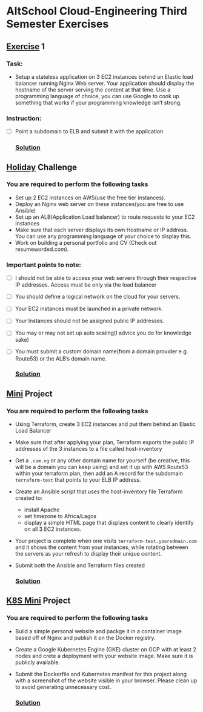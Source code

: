 # AltSchool Cloud-Engineering Third Semester Exercises

## [Exercise]() 1
### Task: 

* Setup a stateless application on 3 EC2 instances behind an Elastic load balancer running Nginx Web server. 
Your application should display the hostname of the server serving the content at that time. 
Use a programming language of choice, you can use Google to cook up something that works if your programming knowledge isn’t strong.

### Instruction:
- [ ] Point a subdomain to ELB and submit it with the application

  ### [Solution]()


## [Holiday]() Challenge

### You are required to perform the following tasks
* Set up 2 EC2 instances on AWS(use the free tier instances).
* Deploy an Nginx web server on these instances(you are free to use Ansible)
* Set up an ALB(Application Load balancer) to route requests to your EC2 instances
* Make sure that each server displays its own Hostname or IP address. You can use any programming language of your choice to display this.
* Work on building a personal portfolio and CV (Check out resumeworded.com).


### Important points to note:
- [ ] I should not be able to access your web servers through their respective IP addresses. Access must be only via the load balancer
- [ ] You should define a logical network on the cloud for your servers.
- [ ] Your EC2 instances must be launched in a private network.
- [ ] Your Instances should not be assigned public IP addresses.
- [ ] You may or may not set up auto scaling(I advice you do for knowledge sake)
- [ ] You must submit a custom domain name(from a domain provider e.g. Route53) or the ALB’s domain name.

  ### [Solution]()



## [Mini]() Project

### You are required to perform the following tasks
* Using Terraform, create 3 EC2 instances and put them behind an Elastic Load Balancer
* Make sure that after applying your plan, Terraform exports the public IP addresses of the 3 instances to a file called host-inventory
* Get a `.com.ng` or any other domain name for yourself (be creative, this will be a domain you can keep using) and set it up with AWS Route53 within your terraform plan, then add an A record for the subdomain `terraform-test` that points to your ELB IP address.
* Create an Ansible script that uses the host-inventory file Terraform created to: 
  * install Apache
  * set timezone to Africa/Lagos
  * display a simple HTML page that displays content to clearly identify on all 3 EC2 instances.
* Your project is complete when one visits `terraform-test.yoursdmain.com` and it shows the content from your instances, while rotating between the servers as your refresh to display their unique content.
* Submit both the Ansible and Terraform files created

  ### [Solution]()


## [K8S Mini]() Project

### You are required to perform the following tasks
* Build a simple personal website and packge it in a container image based off of Nginx and publish it on the Docker registry.
* Create a Google Kubernetes Engine (GKE) cluster on GCP with at least 2 nodes and crete a deployment with your website image. Make sure it is publicly available.
* Submit the Dockerfile and Kubernetes manifest for this project along with a screenshot of the website visible in your browser. Please clean up to avoid generating unnecessary cost.

  ### [Solution]()
